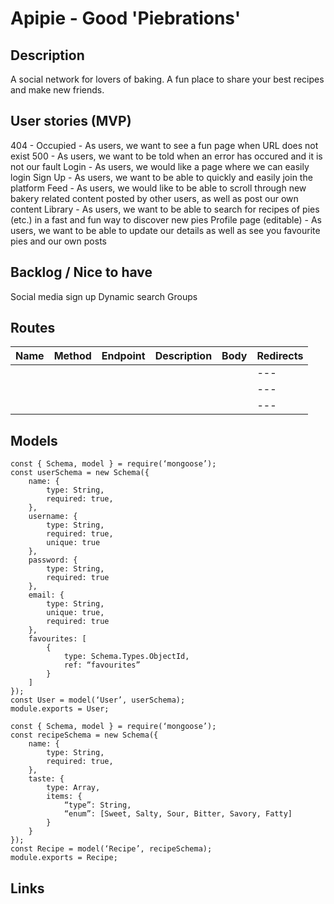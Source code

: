 # Apipie - Good 'Piebrations'

## Description
A social network for lovers of baking. A fun place to share your best recipes and make new friends.

## User stories (MVP)
404 - Occupied - As users, we want to see a fun page when URL does not exist
500 - As users, we want to be told when an error has occured and it is not our fault
Login - As users, we would like a page where we can easily login
Sign Up - As users, we want to be able to quickly and easily join the platform
Feed - As users, we would like to be able to scroll through new bakery related content posted by other users, as well as post our own content
Library - As users, we want to be able to search for recipes of pies (etc.) in a fast and fun way to discover new pies
Profile page (editable) - As users, we want to be able to update our details as well as see you favourite pies and our own posts
## Backlog / Nice to have
Social media sign up
Dynamic search
Groups
## Routes


| Name | Method  | Endpoint  | Description  | Body  | Redirects |
|----|---|---|---|---| --- |
|    |   |   |   |   | --- |
|    |   |   |   |   | --- |
|    |   |   |   |   | --- |

## Models
```
const { Schema, model } = require(‘mongoose’);
const userSchema = new Schema({
    name: {
        type: String,
        required: true,
    },
    username: {
        type: String,
        required: true,
        unique: true
    },
    password: {
        type: String,
        required: true
    },
    email: {
        type: String,
        unique: true,
        required: true
    },
    favourites: [
        {
            type: Schema.Types.ObjectId,
            ref: “favourites”
        }
    ]
});
const User = model(‘User’, userSchema);
module.exports = User;

const { Schema, model } = require(‘mongoose’);
const recipeSchema = new Schema({
    name: {
        type: String,
        required: true,
    },
    taste: {
        type: Array,
        items: {
            “type”: String,
            “enum”: [Sweet, Salty, Sour, Bitter, Savory, Fatty]
        }
    }
});
const Recipe = model(‘Recipe’, recipeSchema);
module.exports = Recipe;
```

## Links